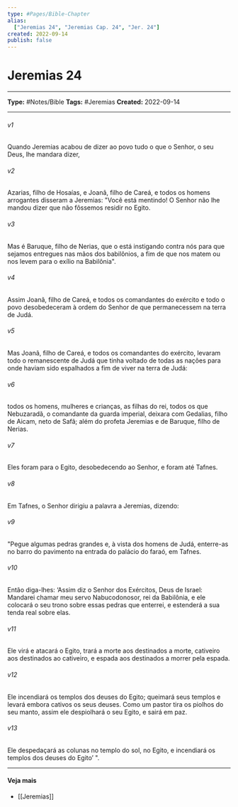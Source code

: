 ```yaml
---
type: #Pages/Bible-Chapter
alias:
  ["Jeremias 24", "Jeremias Cap. 24", "Jer. 24"]
created: 2022-09-14
publish: false
---
```


# Jeremias 24

---

**Type:** #Notes/Bible
**Tags:** #Jeremias
**Created:** 2022-09-14

---

###### v1
Quando Jeremias acabou de dizer ao povo tudo o que o Senhor, o seu Deus, lhe mandara dizer,
###### v2
Azarias, filho de Hosaías, e Joanã, filho de Careá, e todos os homens arrogantes disseram a Jeremias: "Você está mentindo! O Senhor não lhe mandou dizer que não fôssemos residir no Egito.
###### v3
Mas é Baruque, filho de Nerias, que o está instigando contra nós para que sejamos entregues nas mãos dos babilônios, a fim de que nos matem ou nos levem para o exílio na Babilônia".
###### v4
Assim Joanã, filho de Careá, e todos os comandantes do exército e todo o povo desobedeceram à ordem do Senhor de que permanecessem na terra de Judá.
###### v5
Mas Joanã, filho de Careá, e todos os comandantes do exército, levaram todo o remanescente de Judá que tinha voltado de todas as nações para onde haviam sido espalhados a fim de viver na terra de Judá:
###### v6
todos os homens, mulheres e crianças, as filhas do rei, todos os que Nebuzaradã, o comandante da guarda imperial, deixara com Gedalias, filho de Aicam, neto de Safã; além do profeta Jeremias e de Baruque, filho de Nerias.
###### v7
Eles foram para o Egito, desobedecendo ao Senhor, e foram até Tafnes.
###### v8
Em Tafnes, o Senhor dirigiu a palavra a Jeremias, dizendo:
###### v9
"Pegue algumas pedras grandes e, à vista dos homens de Judá, enterre-as no barro do pavimento na entrada do palácio do faraó, em Tafnes.
###### v10
Então diga-lhes: ‘Assim diz o Senhor dos Exércitos, Deus de Israel: Mandarei chamar meu servo Nabucodonosor, rei da Babilônia, e ele colocará o seu trono sobre essas pedras que enterrei, e estenderá a sua tenda real sobre elas.
###### v11
Ele virá e atacará o Egito, trará a morte aos destinados a morte, cativeiro aos destinados ao cativeiro, e espada aos destinados a morrer pela espada.
###### v12
Ele incendiará os templos dos deuses do Egito; queimará seus templos e levará embora cativos os seus deuses. Como um pastor tira os piolhos do seu manto, assim ele despiolhará o seu Egito, e sairá em paz.
###### v13
Ele despedaçará as colunas no templo do sol, no Egito, e incendiará os templos dos deuses do Egito’ ".


---

#### Veja mais

- [[Jeremias]]
